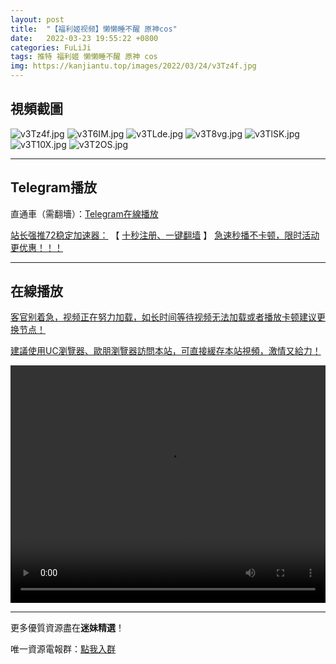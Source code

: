 ```yaml
---
layout: post
title:  "【福利姬视频】懒懒睡不醒 原神cos"
date:   2022-03-23 19:55:22 +0800
categories: FuLiJi
tags: 推特 福利姬 懒懒睡不醒 原神 cos
img: https://kanjiantu.top/images/2022/03/24/v3Tz4f.jpg
---
```



## 視頻截圖

![v3Tz4f.jpg](https://kanjiantu.top/images/2022/03/24/v3Tz4f.jpg)
![v3T6IM.jpg](https://kanjiantu.top/images/2022/03/24/v3T6IM.jpg)
![v3TLde.jpg](https://kanjiantu.top/images/2022/03/24/v3TLde.jpg)
![v3T8vg.jpg](https://kanjiantu.top/images/2022/03/24/v3T8vg.jpg)
![v3TlSK.jpg](https://kanjiantu.top/images/2022/03/24/v3TlSK.jpg)
![v3T10X.jpg](https://kanjiantu.top/images/2022/03/24/v3T10X.jpg)
![v3T2OS.jpg](https://kanjiantu.top/images/2022/03/24/v3T2OS.jpg)

* * *
## Telegram播放

直通車（需翻墻）：[Telegram在線播放](https://t.me/mimeijingxuan/314)

<u>站长强推72稳定加速器：</u> 【 [十秒注册、一键翻墙](https://www.mimei.blog/skip/vpn.html) 】
<u>  急速秒播不卡顿，限时活动更优惠！！！</u>
* * *
## 在線播放
<u>客官别着急，视频正在努力加载，如长时间等待视频无法加载或者播放卡顿建议更换节点！</u>

<u>建議使用UC瀏覽器、歐朋瀏覽器訪問本站，可直接緩存本站視頻，激情又給力！</u>
<center><video src="https://cdn.publer.io/uploads/videos/624580e5db279776cfbeebbc/0dd1cdcc6b536056c86597931bb7e525.mp4" width="100%" height="380px" controls="controls"></video></center>


* * *
更多優質資源盡在**迷妹精選**！

唯一資源電報群：[點我入群](https://t.me/mimeijingxuan)


